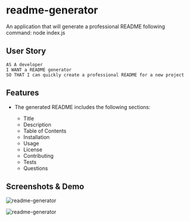 # readme-generator

An application that will generate a professional README following command: node index.js

## User Story

```
AS A developer
I WANT a README generator
SO THAT I can quickly create a professional README for a new project
```

## Features

* The generated README includes the following sections: 

    * Title
    * Description
    * Table of Contents
    * Installation
    * Usage
    * License
    * Contributing
    * Tests
    * Questions


## Screenshots & Demo

![readme-generator](https://user-images.githubusercontent.com/65512016/90345825-df451d00-dfd8-11ea-88f1-347fbc92d3fa.gif)

![readme-generator](https://user-images.githubusercontent.com/65512016/90345828-e8ce8500-dfd8-11ea-8d94-b851f4ef7b07.png)
